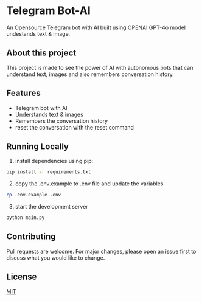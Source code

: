 # Telegram Bot-AI

An Opensource Telegram bot with AI built using OPENAI GPT-4o model undestands text & image.

## About this project

This project is made to see the power of AI with autonomous bots that can understand text, images and also remembers conversation history. 

## Features
- Telegram bot with AI
- Understands text & images
- Remembers the conversation history
- reset the conversation with the reset command

## Running Locally
1. install dependencies using pip:  
```bash
pip install -r requirements.txt
```
2. copy the .env.example to .env file and update the variables
```bash
cp .env.example .env
```
3. start the development server
```bash
python main.py
```

## Contributing

Pull requests are welcome. For major changes, please open an issue first
to discuss what you would like to change.

## License

[MIT](https://choosealicense.com/licenses/mit/)
